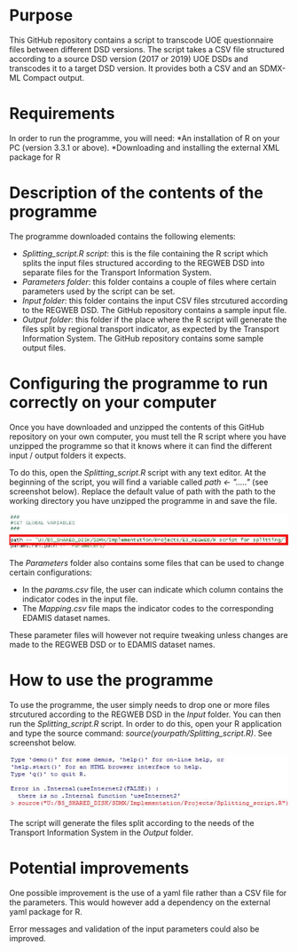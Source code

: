 # Purpose
This GitHub repository contains a script to transcode UOE questionnaire files between different DSD versions. The script takes a CSV file structured according to a source DSD version (2017 or 2019) UOE DSDs and transcodes it to a target DSD version. It provides both a CSV and an SDMX-ML Compact output.

# Requirements
In order to run the programme, you will need:
*An installation of R on your PC (version 3.3.1 or above).
*Downloading and installing the external XML package for R

# Description of the contents of the programme
The programme downloaded contains the following elements:
* _Splitting_script.R script_: this is the file containing the R script which splits the input files structured according to the REGWEB DSD into separate files for the Transport Information System.
* _Parameters folder_: this folder contains a couple of files where certain parameters used by the script can be set.
* _Input folder_: this folder contains the input CSV files strcutured according to the REGWEB DSD. The GitHub repository contains a sample input file.
* _Output folder_: this folder if the place where the R script will generate the files split by regional transport indicator, as expected by the Transport Information System. The GitHub repository contains some sample output files.

# Configuring the programme to run correctly on your computer
Once you have downloaded and unzipped the contents of this GitHub repository on your own computer, you must tell the R script where you have unzipped the programme so that it knows where it can find the different input / output folders it expects.

To do this, open the *Splitting_script.R* script with any text editor. At the beginning of the script, you will find a variable called *path ← "....."* (see screenshot below). Replace the default value of path with the path to the working directory you have unzipped the programme in and save the file.

![alt text](https://github.com/LucaGramaglia/REGWEB-Scripts/blob/master/Images/path_screenshot.jpg "Path screenshot")

The *Parameters* folder also contains some files that can be used to change certain configurations:
* In the *params.csv* file, the user can indicate which column contains the indicator codes in the input file.
* The *Mapping.csv* file maps the indicator codes to the corresponding EDAMIS dataset names.

These parameter files will however not require tweaking unless changes are made to the REGWEB DSD or to EDAMIS dataset names.

# How to use the programme
To use the programme, the user simply needs to drop one or more files strcutured according to the REGWEB DSD in the *Input* folder. You can then run the *Splitting_script.R* script. In order to do this, open your R application and type the source command: *source(yourpath/Splitting_script.R)*. See screenshot below.

![alt text](https://github.com/LucaGramaglia/REGWEB-Scripts/blob/master/Images/path_R.jpg "R screenshot")

The script will generate the files split according to the needs of the Transport Information System in the *Output* folder. 

# Potential improvements
One possible improvement is the use of a yaml file rather than a CSV file for the parameters. This would however add a dependency on the external yaml package for R.

Error messages and validation of the input parameters could also be improved.

